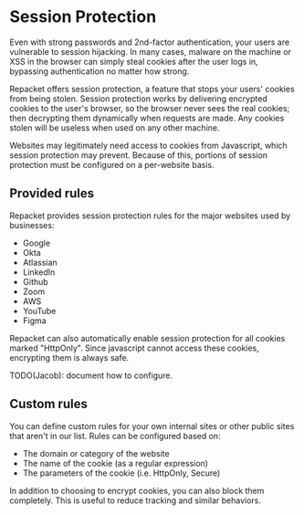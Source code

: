 # Session Protection
Even with strong passwords and 2nd-factor authentication, your users are vulnerable to session hijacking. In many cases, malware on the machine or XSS in the browser can simply steal cookies after the user logs in, bypassing authentication no matter how strong.

Repacket offers session protection, a feature that stops your users' cookies from being stolen. Session protection works by delivering encrypted cookies to the user's browser, so the browser never sees the real cookies; then decrypting them dynamically when requests are made. Any cookies stolen will be useless when used on any other machine.

Websites may legitimately need access to cookies from Javascript, which session protection may prevent. Because of this, portions of session protection must be configured on a per-website basis.

## Provided rules

Repacket provides session protection rules for the major websites used by businesses:
 - Google
 - Okta
 - Atlassian
 - LinkedIn
 - Github
 - Zoom
 - AWS
 - YouTube
 - Figma

Repacket can also automatically enable session protection for all cookies marked "HttpOnly". Since javascript cannot access these cookies, encrypting them is always safe.

TODO(Jacob): document how to configure.

## Custom rules

You can define custom rules for your own internal sites or other public sites that aren't in our list. Rules can be configured based on:
 - The domain or category of the website
 - The name of the cookie (as a regular expression)
 - The parameters of the cookie (i.e. HttpOnly, Secure)

In addition to choosing to encrypt cookies, you can also block them completely. This is useful to reduce tracking and similar behaviors.
